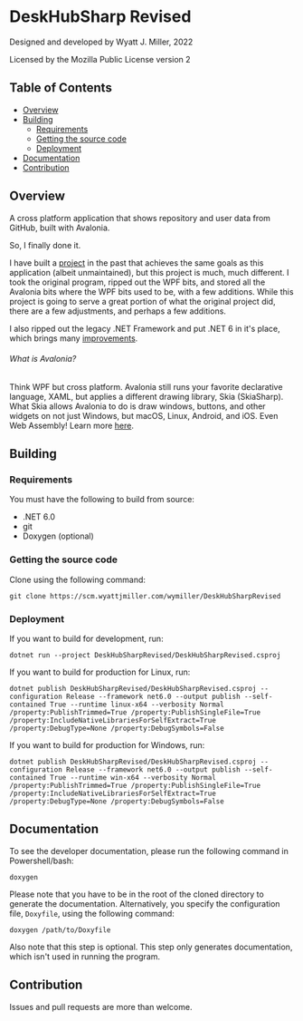 # DeskHubSharp Revised

Designed and developed by Wyatt J. Miller, 2022

Licensed by the Mozilla Public License version 2

## Table of Contents

- [Overview](#overview)
- [Building](#building)
  - [Requirements](#requirements)
  - [Getting the source code](#getting-the-source-code)
  - [Deployment](#deployment)
- [Documentation](#documentation)
- [Contribution](#contribution)

## Overview

A cross platform application that shows repository and user data from GitHub, built with Avalonia.

So, I finally done it.

I have built a [project](https://scm.wyattjmiller.com/wymiller/DeskHubSharp) in the past that achieves the same goals as this application (albeit unmaintained), but this project is much, much different. I took the original program, ripped out the WPF bits, and stored all the Avalonia bits where the WPF bits used to be, with a few additions. While this project is going to serve a great portion of what the original project did, there are a few adjustments, and perhaps a few additions. 

I also ripped out the legacy .NET Framework and put .NET 6 in it's place, which brings many [improvements](https://docs.microsoft.com/en-us/dotnet/core/whats-new/dotnet-6).

###### What is Avalonia?

Think WPF but cross platform. Avalonia still runs your favorite declarative language, XAML, but applies a different drawing library, Skia (SkiaSharp). What Skia allows Avalonia to do is draw windows, buttons, and other widgets on not just Windows, but macOS, Linux, Android, and iOS. Even Web Assembly! Learn more [here](http://avaloniaui.net/).

## Building

### Requirements

You must have the following to build from source:

- .NET 6.0
- git
- Doxygen (optional)

### Getting the source code

Clone using the following command:

`git clone https://scm.wyattjmiller.com/wymiller/DeskHubSharpRevised`

### Deployment

If you want to build for development, run:

`dotnet run --project DeskHubSharpRevised/DeskHubSharpRevised.csproj`

If you want to build for production for Linux, run:

`dotnet publish DeskHubSharpRevised/DeskHubSharpRevised.csproj --configuration Release --framework net6.0 --output publish --self-contained True --runtime linux-x64 --verbosity Normal /property:PublishTrimmed=True /property:PublishSingleFile=True /property:IncludeNativeLibrariesForSelfExtract=True /property:DebugType=None /property:DebugSymbols=False`

If you want to build for production for Windows, run:

`dotnet publish DeskHubSharpRevised/DeskHubSharpRevised.csproj --configuration Release --framework net6.0 --output publish --self-contained True --runtime win-x64 --verbosity Normal /property:PublishTrimmed=True /property:PublishSingleFile=True /property:IncludeNativeLibrariesForSelfExtract=True /property:DebugType=None /property:DebugSymbols=False`

## Documentation

To see the developer documentation, please run the following command in Powershell/bash:

`doxygen`

Please note that you have to be in the root of the cloned directory to generate the documentation. Alternatively, you specify the configuration file, `Doxyfile`, using the following command:

`doxygen /path/to/Doxyfile`

Also note that this step is optional. This step only generates documentation, which isn't used in running the program.

## Contribution

Issues and pull requests are more than welcome.
